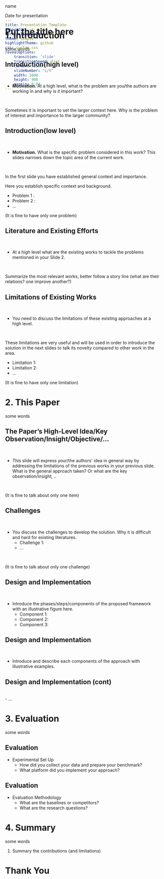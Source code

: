 ```yaml
---
title: Presentation Template
separator: <!--s-->
verticalSeparator: <!--v-->
theme: simple
highlightTheme: github
css: custom.css
revealOptions:
    transition: 'slide'
    transitionSpeed: fast
    center: false
    slideNumber: "c/t"
    width: 1600
    height: 900
    margin: 0.04
---
```


<div class="center middle">
<div style="width: 100%; margin-top: -250px;">

# Put the title here

</div>
</div>

<div style="width: 100%; margin-top: -300px;">

> 作者：
> 
> 单位：
>
> 会议：
> 
> 链接：

</div>

<div class="center">
<div style="width: 100%; margin-top: 50px;">

name

Date for presentation

</div>
</div>

<!--s-->

<div class="middle center">
<div style="width: 100%">

# 1. Introduction
some words

</div>
</div>

<!--v-->

## Introduction(high level)

</br>

- **Motivation.** At a high level, what is the problem are you/the authors are working in and why is it important?

</br>

Sometimes it is important to set the larger context here. Why is the problem of interest and importance to the larger community?

<!--v-->

## Introduction(low level)

</br>

- **Motivation.** What is the specific problem considered in this work? This slides narrows down the topic area of the current work. 

</br>

In the first slide you have established general context and importance.       

Here you establish specific context and background.

- Problem 1 :
- Problem 2 :
- …

(It is fine to have only one problem)

<!--v-->

## Literature and Existing Efforts

</br>

- At a high level what are the existing works to tackle the problems mentioned in your Slide 2. 

</br>

Summarize the most relevant works, better follow a story line (what are their relations? one improve another?) 

<!--v-->

## Limitations of Existing Works

</br>

- You need to discuss the limitations of these existing approaches at a high level. 

</br>

These limitations are very useful and will be used in order to introduce the solution in the next slides to talk its novelty compared to other work in the area.

- Limitation 1:
- Limitation 2:
- …


(It is fine to have only one limitation)

<!--s-->

<div class="middle center">
<div style="width: 100%">

# 2. This Paper
some words

</div>
</div>

<!--v-->

## The Paper’s High-Level Idea/Key Observation/Insight/Objective/…

</br>

- This slide will express your/the authors' idea in general way by addressing the limitations of the previous works in your previous slide. What is the general approach taken? Or what are the key observation/insight, ..

</br>

(It is fine to talk about only one item)

<!--v-->

## Challenges

</br>

- You discuss the challenges to develop the solution. Why it is difficult and hard for existing literatures.
  - Challenge 1: 
  - ...

</br>

(It is fine to talk about only one challenge)

<!--v-->

## Design and Implementation

</br>

- Introduce the phases/steps/components of the proposed framework with an illustrative figure here.
  - Component 1:
  - Component 2:
  - Component 3:

<!--v-->

## Design and Implementation

</br>

- Introduce and describe each components of the approach with illustrative examples.

<!--v-->

## Design and Implementation (cont)

</br>
- ...

<!--s-->

<div class="middle center">
<div style="width: 100%">

# 3. Evaluation
some words

</div>
</div>

<!--v-->

## Evaluation

- Experimental Set Up
  - How did you collect your data and prepare your benchmark?
  - What platform did you implement your approach?

<!--v-->

## Evaluation

- Evaluation Methodology
  - What are the baselines or competitors?
  - What are the research questions? 

<!--s-->

<div class="middle center">
<div style="width: 100%">

# 4. Summary
some words

1. Summary the contributions (and limitations)

</div>
</div>

<!--s-->

<div class="middle center">
<div style="width: 100%">

# Thank You

</div>
</div>